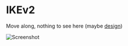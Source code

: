 IKEv2
=====

Move along, nothing to see here (maybe [design](https://github.com/isakmp/ike/blob/master/design.md))


![Screenshot](http://berlin.ccc.de/~hannes/ike0.png)
